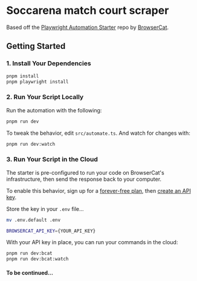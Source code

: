 # Soccarena match court scraper

Based off the [Playwright Automation Starter](https://github.com/browsercat/playwright-automation-starter) repo by [BrowserCat](https://www.browsercat.com/).

## Getting Started

### 1. Install Your Dependencies

```bash
pnpm install
pnpm playwright install
```

### 2. Run Your Script Locally

Run the automation with the following:

```bash
pnpm run dev
```

To tweak the behavior, edit `src/automate.ts`. And watch for changes with:

```bash
pnpm run dev:watch
```

### 3. Run Your Script in the Cloud

The starter is pre-configured to run your code on BrowserCat's infrastructure, then send the response back to your computer.

To enable this behavior, sign up for a [forever-free plan](https://app.browsercat.com/sign-up), then [create an API key](https://app.browsercat.com/keys).

Store the key in your `.env` file...

```bash
mv .env.default .env
```

```bash
BROWSERCAT_API_KEY={YOUR_API_KEY}
```

With your API key in place, you can run your commands in the cloud:

```bash
pnpm run dev:bcat
pnpm run dev:bcat:watch
```

#### To be continued...
